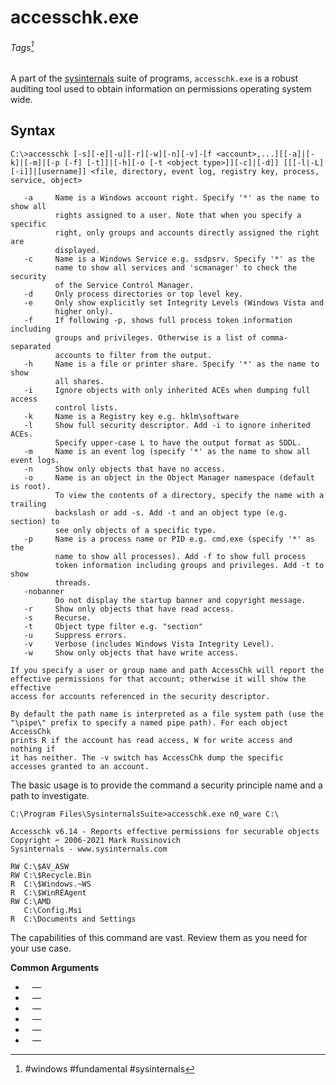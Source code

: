# accesschk.exe
###### Tags[^1]
A part of the [sysinternals](../Fundamental%20Windows%20CLI/sysinternals.md) suite of programs, `accesschk.exe` is a robust auditing tool used to obtain information on permissions operating system wide. 
## Syntax
```
C:\>accesschk [-s][-e][-u][-r][-w][-n][-v]-[f <account>,...][[-a]|[-k]|[-m]|[-p [-f] [-t]]|[-h][-o [-t <object type>]][-c]|[-d]] [[[-l|-L] [-i]]|[username]] <file, directory, event log, registry key, process, service, object>

   -a     Name is a Windows account right. Specify '*' as the name to show all
          rights assigned to a user. Note that when you specify a specific
          right, only groups and accounts directly assigned the right are
          displayed.
   -c     Name is a Windows Service e.g. ssdpsrv. Specify '*' as the
          name to show all services and 'scmanager' to check the security
          of the Service Control Manager.
   -d     Only process directories or top level key.
   -e     Only show explicitly set Integrity Levels (Windows Vista and
          higher only).
   -f     If following -p, shows full process token information including
          groups and privileges. Otherwise is a list of comma-separated
          accounts to filter from the output.
   -h     Name is a file or printer share. Specify '*' as the name to show
          all shares.
   -i     Ignore objects with only inherited ACEs when dumping full access
          control lists.
   -k     Name is a Registry key e.g. hklm\software
   -l     Show full security descriptor. Add -i to ignore inherited ACEs.
          Specify upper-case L to have the output format as SDDL.
   -m     Name is an event log (specify '*' as the name to show all event logs.
   -n     Show only objects that have no access.
   -o     Name is an object in the Object Manager namespace (default is root).
          To view the contents of a directory, specify the name with a trailing
          backslash or add -s. Add -t and an object type (e.g. section) to
          see only objects of a specific type.
   -p     Name is a process name or PID e.g. cmd.exe (specify '*' as the
          name to show all processes). Add -f to show full process
          token information including groups and privileges. Add -t to show
          threads.
   -nobanner
          Do not display the startup banner and copyright message.
   -r     Show only objects that have read access.
   -s     Recurse.
   -t     Object type filter e.g. "section"
   -u     Suppress errors.
   -v     Verbose (includes Windows Vista Integrity Level).
   -w     Show only objects that have write access.

If you specify a user or group name and path AccessChk will report the
effective permissions for that account; otherwise it will show the effective
access for accounts referenced in the security descriptor.

By default the path name is interpreted as a file system path (use the
"\pipe\" prefix to specify a named pipe path). For each object AccessChk
prints R if the account has read access, W for write access and nothing if
it has neither. The -v switch has AccessChk dump the specific
accesses granted to an account.
```

The basic usage is to provide the command a security principle name and a path to investigate. 

```
C:\Program Files\SysinternalsSuite>accesschk.exe n0_ware C:\

Accesschk v6.14 - Reports effective permissions for securable objects
Copyright ⌐ 2006-2021 Mark Russinovich
Sysinternals - www.sysinternals.com

RW C:\$AV_ASW
RW C:\$Recycle.Bin
R  C:\$Windows.~WS
R  C:\$WinREAgent
RW C:\AMD
   C:\Config.Msi
R  C:\Documents and Settings
```

The capabilities of this command are vast. Review them as you need for your use case. 

 **Common Arguments**
 - ` ` &mdash; 
 - ` ` &mdash; 
 - ` ` &mdash; 
 - ` ` &mdash; 
 - ` ` &mdash; 
 - ` ` &mdash; 



 [^1]: #windows #fundamental #sysinternals 
